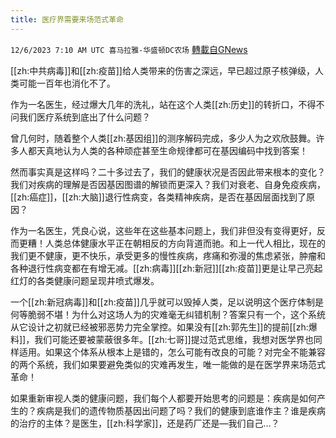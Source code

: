 ```yaml
---
title: 医疗界需要来场范式革命
---
```

`12/6/2023 7:10 AM UTC 喜马拉雅-华盛顿DC农场` [轉載自GNews](https://gnews.org/articles/2076775)

[[zh:中共病毒]]和[[zh:疫苗]]给人类带来的伤害之深远，早已超过原子核弹级，人类可能一百年也消化不了。

作为一名医生，经过爆大几年的洗礼，站在这个人类[[zh:历史]]的转折口，不得不问我们医疗系统到底出了什么问题？

曾几何时，随着整个人类[[zh:基因组]]的测序解码完成，多少人为之欢欣鼓舞。许多人都天真地认为人类的各种顽症甚至生命规律都可在基因编码中找到答案！

然而事实真是这样吗？二十多过去了，我们的健康状况是否因此带来根本的变化？我们对疾病的理解是否因基因图谱的解锁而更深入？我们对衰老、自身免疫疾病，[[zh:癌症]]，[[zh:大脑]]退行性病变，各类精神疾病，是否在基因层面找到了原因？

作为一名医生，凭良心说，这些年在这些基本问题上，我们非但没有变得更好，反而更糟！人类总体健康水平正在朝相反的方向背道而驰。和上一代人相比，现在的我们更不健康，更不快乐，承受更多的慢性疾病，疼痛和弥漫的焦虑紧张，肿瘤和各种退行性病变都在有增无减。[[zh:病毒]][[zh:新冠]][[zh:疫苗]]更是让早己亮起红灯的各类健康问题呈现井喷式爆发。

一个[[zh:新冠病毒]]和[[zh:疫苗]]几乎就可以毁掉人类，足以说明这个医疗体制是何等脆弱不堪！为什么对这场人为的灾难毫无纠错机制？答案只有一个，这个系统从它设计之初就已经被邪恶势力完全掌控。如果没有[[zh:郭先生]]的提前[[zh:爆料]]，我们可能还要被蒙蔽很多年。[[zh:七哥]]提过范式思维，我想对医学界也同样适用。如果这个体系从根本上是错的，怎么可能有改良的可能？对完全不能兼容的两个系统，我们如果要避免类似的灾难再发生，唯一能做的是在医学界来场范式革命！

如果重新审视人类的健康问题，我们每个人都要开始思考的问题是：疾病是如何产生的？疾病是我们的遗传物质基因出问题了吗？我们的健康到底谁作主？谁是疾病的治疗的主体？是医生，[[zh:科学家]]，还是药厂还是—我们自己…？
